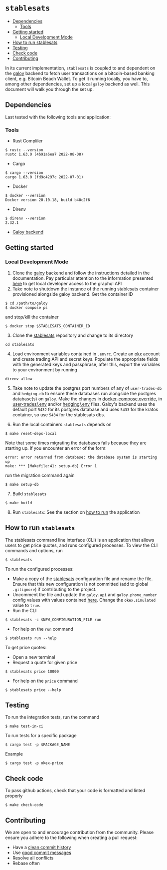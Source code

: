 # `stablesats`
- [Dependencies](#dependencies)
    - [Tools](#tools)
- [Getting started](#getting-started)
    - [Local Development Mode](#local-development-mode)
- [How to run stablesats](#how-to-run-stablesats)
- [Testing](#testing)
- [Check code](#check-code)
- [Contributing](#contributing)

In its current implementation, `stablesats` is coupled to and dependent on the [galoy](https://github.com/GaloyMoney/galoy) backend to fetch user transactions on a bitcoin-based banking client, e.g. Bitcoin Beach Wallet. To get it running locally, you have to, among other dependencies, set up a local `galoy` backend as well. This document will walk you through the set up.

## Dependencies
Last tested with the following tools and application:
### Tools
- Rust Compliler
```
$ rustc --version
rustc 1.63.0 (4b91a6ea7 2022-08-08)
```
- Cargo
```
$ cargo --version
cargo 1.63.0 (fd9c4297c 2022-07-01)
```
- Docker
```
$ docker --version
Docker version 20.10.18, build b40c2f6
```
- Direnv
```
$ direnv --version
2.32.1
```
- [Galoy backend](https://github.com/GaloyMoney/galoy)

## Getting started
### Local Development Mode
1. Clone the [galoy](https://github.com/GaloyMoney/galoy) backend and follow the instructions detailed in the documentation. Pay particular attention to the information presented [here](https://github.com/GaloyMoney/galoy/blob/main/src/graphql/docs/README.md) to get local developer access to the graphql API
2. Take note to shutdown the instance of the running stablesats container provisioned alongside galoy backend. Get the container ID
```
$ cd /path/to/galoy
$ docker compose ps
```
and stop/kill the container
```
$ docker stop $STABLESATS_CONTAINER_ID
```
3. Clone the [stablesats](https://github.com/GaloyMoney/stablesats-rs) repository and change to its directory
```
cd stablesats
```
4. Load environment variables contained in `.envrc`. Create an [okx]() account and create trading API and secret keys. Populate the appropriate fields with the generated keys and passphrase, after this, export the variables to your environment by running
```
direnv allow
```
5. Take note to update the postgres port numbers of any of `user-trades-db` and `hedging-db` to ensure these databases run alongside the postgres database(s) on `galoy`. Make the changes in [docker-compose.override](docker-compose.override.yml), in [user-trades/.env](.user-trades/.env) and/or [hedging/.env](.user-trades/.env) files. Galoy's backend uses the default port `5432` for its postgres database and uses `5433` for the kratos container, so use `5434` for the stablesats dbs.

6. Run the local containers `stablesats` depends on
```
$ make reset-deps-local
```

Note that some times migrating the databases fails because they are starting up. If you encounter an error of the form:
```
error: error returned from database: the database system is starting up
make: *** [Makefile:41: setup-db] Error 1
```
run the migration command again
```
$ make setup-db
```
7. Build `stablesats`
```
$ make build
```
8. Run `stablesats`: See the section on [how to run](#how-to-run-stablesats) the application

## How to run `stablesats`
The stablesats command line interface (CLI) is an application that allows users to get price quotes, and runs configured processes.
To view the CLI commands and options, run
```
$ stablesats
```

To run the configured processes:
- Make a copy of the [stablesats](stablesats.yml) configuration file and rename the file. Ensure that this new configuration is not committed (add to global `.gitignore`) if contributing to the project.
- Uncomment the file and update the `galoy.api` and `galoy.phone_number` config values with values contained [here](https://github.com/GaloyMoney/galoy/blob/main/src/graphql/docs/README.md). Change the `okex.simulated` value to `true`.
- Run the CLI
```
$ stablesats -c $NEW_CONFIGURATION_FILE run
```
- For help on the `run` command
```
$ stablesats run --help
```

To get price quotes:
- Open a new terminal
- Request a quote for given price
```
$ stablesats price 10000
```
- For help on the `price` command

```
$ stablesats price --help
```

## Testing
To run the integration tests, run the command
```
$ make test-in-ci
```
To run tests for a specific package
```
$ cargo test -p $PACKAGE_NAME
```
Example
```
$ cargo test -p okex-price
```

## Check code
To pass github actions, check that your code is formatted and linted properly
```
$ make check-code
```
## Contributing
We are open to and encourage contribution from the community. Please ensure you adhere to the following when creating a pull request:
- Have a [clean commit history](https://medium.com/@catalinaturlea/clean-git-history-a-step-by-step-guide-eefc0ad8696d)
- Use [good commit messages](https://tbaggery.com/2008/04/19/a-note-about-git-commit-messages.html)
- Resolve all conflicts
- Rebase often
